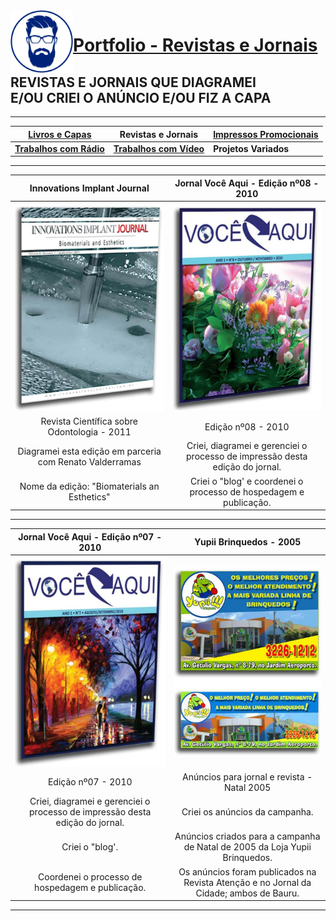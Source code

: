 <img align="left" width="100" height="100" src="https://github.com/3DGuima/3DGuima/blob/dc8573070b20afbede441ea49ea88372232a8089/main-images/eu-icon-256x256-2020.png">

# <ins>Portfolio - Revistas e Jornais</ins>
## REVISTAS E JORNAIS QUE DIAGRAMEI<br>E/OU CRIEI O ANÚNCIO E/OU FIZ A CAPA

----

| [**Livros e Capas**](/livros-capas/livros-capas.md) | **Revistas e Jornais** | [**Impressos Promocionais**](/impressos-promocionais/impressos-promocionais.md) |
| -------------- | ------------------ | ---------------------- |
| [**Trabalhos com Rádio**](/trabalhos-radio/trabalhos-radio.md) | [**Trabalhos com Vídeo**](/trabalhos-video/trabalhos-video.md) | **Projetos Variados** |

----

**Innovations Implant Journal** | **Jornal Você Aqui - Edição nº08 - 2010**
:---------------------------:|:------------------------------:
![](/revistas-jornais/003-revista-cientifica-odontologia-innovations-implant-journal-volume-6-numero-edicao-1-2011.jpg)  | ![](/revistas-jornais/002-jornal-voce-aqui-numero-edicao-8-2010.jpg) 
Revista Científica sobre Odontologia - 2011 | Edição nº08 - 2010
Diagramei esta edição em parceria com Renato Valderramas | Criei, diagramei e gerenciei o processo de impressão desta edição do jornal.
Nome da edição: "Biomaterials an Esthetics" | Criei o "blog' e coordenei o processo de hospedagem e publicação.

----

**Jornal Você Aqui - Edição nº07 - 2010** | **Yupii Brinquedos - 2005**
:--------------------:|:-----------:
![](/revistas-jornais/001-jornal-voce-aqui-numero-edicao-7-2010.jpg) | ![](/revistas-jornais/004-anuncio-jornal-da-cidade-revista-atencao-yupii-brinquedos-2005.jpg) |
Edição nº07 - 2010 | Anúncios para jornal e revista - Natal 2005
Criei, diagramei e gerenciei o processo de impressão desta edição do jornal. | Criei os anúncios da campanha.
Criei o "blog'. | Anúncios criados para a campanha de Natal de 2005 da Loja Yupii Brinquedos.
Coordenei o processo de hospedagem e publicação. |  Os anúncios foram publicados na Revista Atenção e no Jornal da Cidade; ambos de Bauru.

----

